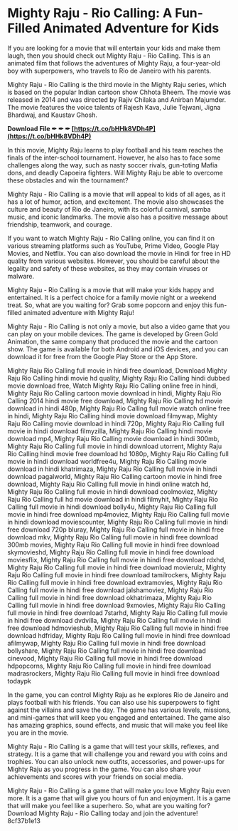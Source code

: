 
 
# Mighty Raju - Rio Calling: A Fun-Filled Animated Adventure for Kids
 
If you are looking for a movie that will entertain your kids and make them laugh, then you should check out Mighty Raju - Rio Calling. This is an animated film that follows the adventures of Mighty Raju, a four-year-old boy with superpowers, who travels to Rio de Janeiro with his parents.
 
Mighty Raju - Rio Calling is the third movie in the Mighty Raju series, which is based on the popular Indian cartoon show Chhota Bheem. The movie was released in 2014 and was directed by Rajiv Chilaka and Anirban Majumder. The movie features the voice talents of Rajesh Kava, Julie Tejwani, Jigna Bhardwaj, and Kaustav Ghosh.
 
**Download File ✒ ✒ ✒ [https://t.co/bHHk8VDh4P](https://t.co/bHHk8VDh4P)**


 
In this movie, Mighty Raju learns to play football and his team reaches the finals of the inter-school tournament. However, he also has to face some challenges along the way, such as nasty soccer rivals, gun-toting Mafia dons, and deadly Capoeira fighters. Will Mighty Raju be able to overcome these obstacles and win the tournament?
 
Mighty Raju - Rio Calling is a movie that will appeal to kids of all ages, as it has a lot of humor, action, and excitement. The movie also showcases the culture and beauty of Rio de Janeiro, with its colorful carnival, samba music, and iconic landmarks. The movie also has a positive message about friendship, teamwork, and courage.
 
If you want to watch Mighty Raju - Rio Calling online, you can find it on various streaming platforms such as YouTube, Prime Video, Google Play Movies, and Netflix. You can also download the movie in Hindi for free in HD quality from various websites. However, you should be careful about the legality and safety of these websites, as they may contain viruses or malware.
 
Mighty Raju - Rio Calling is a movie that will make your kids happy and entertained. It is a perfect choice for a family movie night or a weekend treat. So, what are you waiting for? Grab some popcorn and enjoy this fun-filled animated adventure with Mighty Raju!
  
Mighty Raju - Rio Calling is not only a movie, but also a video game that you can play on your mobile devices. The game is developed by Green Gold Animation, the same company that produced the movie and the cartoon show. The game is available for both Android and iOS devices, and you can download it for free from the Google Play Store or the App Store.
 
Mighty Raju Rio Calling full movie in hindi free download,  Download Mighty Raju Rio Calling hindi movie hd quality,  Mighty Raju Rio Calling hindi dubbed movie download free,  Watch Mighty Raju Rio Calling online free in hindi,  Mighty Raju Rio Calling cartoon movie download in hindi,  Mighty Raju Rio Calling 2014 hindi movie free download,  Mighty Raju Rio Calling hd movie download in hindi 480p,  Mighty Raju Rio Calling full movie watch online free in hindi,  Mighty Raju Rio Calling hindi movie download filmywap,  Mighty Raju Rio Calling movie download in hindi 720p,  Mighty Raju Rio Calling full movie in hindi download filmyzilla,  Mighty Raju Rio Calling hindi movie download mp4,  Mighty Raju Rio Calling movie download in hindi 300mb,  Mighty Raju Rio Calling full movie in hindi download utorrent,  Mighty Raju Rio Calling hindi movie free download hd 1080p,  Mighty Raju Rio Calling full movie in hindi download worldfree4u,  Mighty Raju Rio Calling movie download in hindi khatrimaza,  Mighty Raju Rio Calling full movie in hindi download pagalworld,  Mighty Raju Rio Calling cartoon movie in hindi free download,  Mighty Raju Rio Calling full movie in hindi online watch hd,  Mighty Raju Rio Calling full movie in hindi download coolmoviez,  Mighty Raju Rio Calling full hd movie download in hindi filmyhit,  Mighty Raju Rio Calling full movie in hindi download bolly4u,  Mighty Raju Rio Calling full movie in hindi free download mp4moviez,  Mighty Raju Rio Calling full movie in hindi download moviescounter,  Mighty Raju Rio Calling full movie in hindi free download 720p bluray,  Mighty Raju Rio Calling full movie in hindi free download mkv,  Mighty Raju Rio Calling full movie in hindi free download 300mb movies,  Mighty Raju Rio Calling full movie in hindi free download skymovieshd,  Mighty Raju Rio Calling full movie in hindi free download moviesflix,  Mighty Raju Rio Calling full movie in hindi free download rdxhd,  Mighty Raju Rio Calling full movie in hindi free download movierulz,  Mighty Raju Rio Calling full movie in hindi free download tamilrockers,  Mighty Raju Rio Calling full movie in hindi free download extramovies,  Mighty Raju Rio Calling full movie in hindi free download jalshamoviez,  Mighty Raju Rio Calling full movie in hindi free download okhatrimaza,  Mighty Raju Rio Calling full movie in hindi free download 9xmovies,  Mighty Raju Rio Calling full movie in hindi free download 7starhd,  Mighty Raju Rio Calling full movie in hindi free download dvdvilla,  Mighty Raju Rio Calling full movie in hindi free download hdmovieshub,  Mighty Raju Rio Calling full movie in hindi free download hdfriday,  Mighty Raju Rio Calling full movie in hindi free download afilmywap,  Mighty Raju Rio Calling full movie in hindi free download bollyshare,  Mighty Raju Rio Calling full movie in hindi free download cinevood,  Mighty Raju Rio Calling full movie in hindi free download hdpopcorns,  Mighty Raju Rio Calling full movie in hindi free download madrasrockers,  Mighty Raju Rio Calling full movie in hindi free download todaypk
 
In the game, you can control Mighty Raju as he explores Rio de Janeiro and plays football with his friends. You can also use his superpowers to fight against the villains and save the day. The game has various levels, missions, and mini-games that will keep you engaged and entertained. The game also has amazing graphics, sound effects, and music that will make you feel like you are in the movie.
 
Mighty Raju - Rio Calling is a game that will test your skills, reflexes, and strategy. It is a game that will challenge you and reward you with coins and trophies. You can also unlock new outfits, accessories, and power-ups for Mighty Raju as you progress in the game. You can also share your achievements and scores with your friends on social media.
 
Mighty Raju - Rio Calling is a game that will make you love Mighty Raju even more. It is a game that will give you hours of fun and enjoyment. It is a game that will make you feel like a superhero. So, what are you waiting for? Download Mighty Raju - Rio Calling today and join the adventure!
 8cf37b1e13
 
